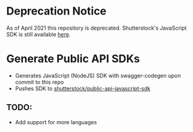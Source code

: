 # Deprecation Notice

As of April 2021 this repository is deprecated. Shutterstock's JavaScript SDK is still available [here](https://github.com/shutterstock/public-api-javascript-sdk).

# Generate Public API SDKs

- Generates JavaScript (NodeJS) SDK with swagger-codegen upon commit to this repo
- Pushes SDK to [shutterstock/public-api-javascript-sdk](https://github.com/shutterstock/public-api-javascript-sdk) 

## TODO:

- Add support for more languages

